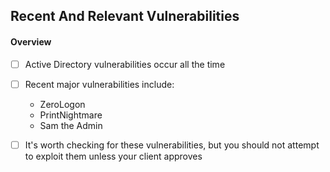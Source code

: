 
## **Recent And Relevant Vulnerabilities**

#### **Overview**
- [ ] Active Directory vulnerabilities occur all the time
- [ ] Recent major vulnerabilities include:
	- ZeroLogon
	- PrintNightmare
	- Sam the Admin
- [ ] It's worth checking for these vulnerabilities, but you should not attempt to exploit them unless your client approves

